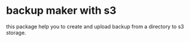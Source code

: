 # backup maker with s3

this package help you to create and upload backup from a directory to s3 storage.